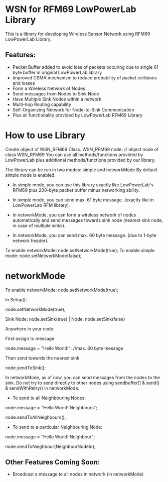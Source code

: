 # WSN for RFM69 LowPowerLab Library
This is a library for developing Wireless Sensor Network using RFM69 LowPowerLab Library. 

## Features:
- Packet Buffer added to avoid loss of packets occuring due to single 61 byte buffer in original LowPowerLab library
- Improved CSMA mechanism to reduce probability of packet collisions and losses
- Form a Wireless Network of Nodes
- Send messages from Nodes to Sink Node
- Have Multiple Sink Nodes within a network
- Multi-hop Routing capability
- Self-Organizing Network for Node-to-Sink Communication
- Plus all functionality provided by LowPowerLab RFM69 Library 


# How to use Library

Create object of WSN_RFM69 Class.
WSN_RFM69 node; // object node of class WSN_RFM69
You can use all methods/functions provided by LowPowerLab plus additional methods/functions provided by our library.

The library can be run in two modes: simple and networkMode
By default simple mode is enabled.

- In simple mode, you can use this library exactly like LowPowerLab's RFM69 plus 200-byte packet buffer minus networking ability.

- In simple mode, you can send max. 61 byte message. (exactly like in LowPowerLab RFM library).

- In networkMode, you can form a wireless network of nodes automatically and send messages towards sink node (nearest sink node, in case of multiple sinks). 

- In networkMode, you can send max. 60 byte message. (due to 1-byte network header).

To enable networkMode: node.setNetworkMode(true);
To enable simple mode: node.setNetworkMode(false);

# networkMode
To enable networkMode: node.setNetworkMode(true);

In Setup():

node.setNetworkMode(true);

Sink Node: node.setSink(true) | Node: node.setSink(false)

Anywhere in your code:

First assign to message

node.message = "Hello World!";      //max. 60 byte message

Then send towards the nearest sink

node.sendToSink();

In networkMode, as of now, you can send messages from the nodes to the sink. Do not try to send directly to other nodes using sendbuffer[] & send() & sendWithRetry() in networkMode.

- To send to all Neighbouring Nodes:

node.message = "Hello World! Neighbours";

node.sendToAllNeighbours();

- To send to a particular Neighbouring Node:

node.message = "Hello World! Neighbour";

node.sendToNeighbour(NeighbourNodeId);

## Other Features Coming Soon:
- Broadcast a message to all nodes in network (in networkMode)

